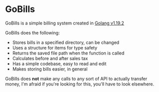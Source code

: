 # GoBills
GoBills is a simple billing system created in [Golang v1.19.2](https://go.dev/)

GoBills does the following:

* Stores bills in a specified directory, can be changed
* Uses a structure for items for type safety
* Returns the saved file path when the function is called
* Calculates before and after sales tax
* Has a simple codebase, easy to read and edit
* Makes storing bills easier, in general

GoBills does **not** make any calls to any sort of API to actually transfer money,
I'm afraid if you're looking for this, you'll have to look elsewhere.